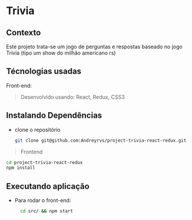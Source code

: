 # Trivia

## Contexto

Este projeto trata-se um jogo de perguntas e respostas baseado no jogo Trivia (tipo um show do milhão americano rs)

## Técnologias usadas

Front-end:
> Desenvolvido usando: React, Redux, CSS3

## Instalando Dependências

* clone o repositório

  ```bash
  git clone git@github.com:Andreyrvs/project-trivia-react-redux.git
  ```

> Frontend

```bash
cd project-trivia-react-redux
npm install
```

## Executando aplicação

* Para rodar o front-end:

  ```bash
    cd src/ && npm start
  ```
